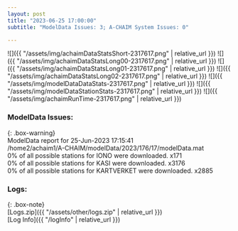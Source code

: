 ```yaml
---
layout: post
title: "2023-06-25 17:00:00"
subtitle: "ModelData Issues: 3; A-CHAIM System Issues: 0"

---
```


![]({{ "/assets/img/achaimDataStatsShort-2317617.png" | relative_url }})
![]({{ "/assets/img/achaimDataStatsLong00-2317617.png" | relative_url }})
![]({{ "/assets/img/achaimDataStatsLong01-2317617.png" | relative_url }})
![]({{ "/assets/img/achaimDataStatsLong02-2317617.png" | relative_url }})
![]({{ "/assets/img/modelDataDataStats-2317617.png" | relative_url }})
![]({{ "/assets/img/modelDataStationStats-2317617.png" | relative_url }})
![]({{ "/assets/img/achaimRunTime-2317617.png" | relative_url }})


### ModelData Issues:  
  
{: .box-warning}  
 ModelData report for 25-Jun-2023 17:15:41   
 /home2/achaim1/A-CHAIM/modelData/2023/176/17/modelData.mat   
 0% of all possible stations for IONO were downloaded. x171   
 0% of all possible stations for KASI were downloaded. x3176   
 0% of all possible stations for KARTVERKET were downloaded. x2885   
  


### Logs:  
  
{: .box-note}  
[Logs.zip]({{ "/assets/other/logs.zip" | relative_url }})  
[Log Info]({{ "/logInfo" | relative_url }})  
